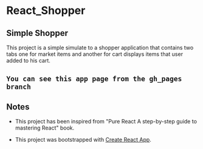 # React_Shopper

## Simple Shopper

This project is a simple simulate to a shopper application that contains two tabs one for market items and another for cart displays items that user added to his cart.

## `You can see this app page from the gh_pages branch`

## Notes

- This project has been inspired from "Pure React A step-by-step guide to mastering React" book.

- This project was bootstrapped with [Create React App](https://github.com/facebook/create-react-app).

